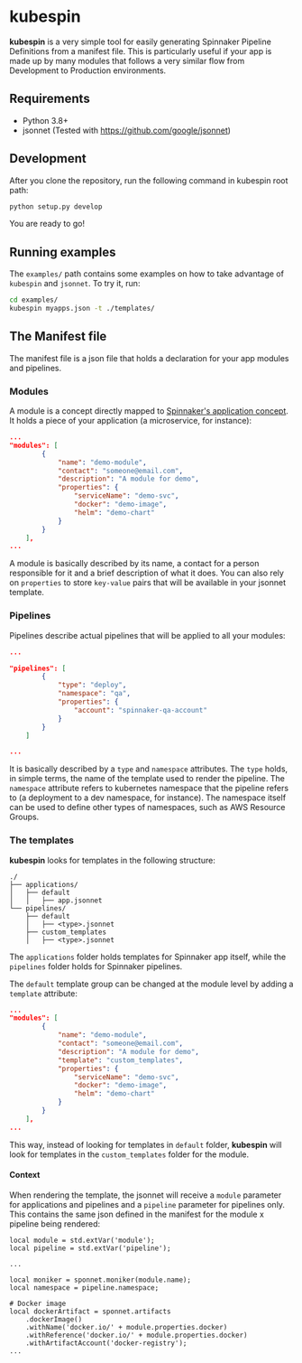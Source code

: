 # kubespin

**kubespin** is a very simple tool for easily generating Spinnaker Pipeline Definitions from a manifest file. This is particularly useful if your app is made up by many modules that follows a very similar flow from Development to Production environments.

## Requirements

- Python 3.8+
- jsonnet (Tested with https://github.com/google/jsonnet)

## Development

After you clone the repository, run the following command in kubespin root path:

```bash
python setup.py develop
```

You are ready to go!

## Running examples

The `examples/` path contains some examples on how to take advantage of `kubespin` and `jsonnet`. To try it, run:

```bash
cd examples/
kubespin myapps.json -t ./templates/
```

## The Manifest file

The manifest file is a json file that holds a declaration for your app modules and pipelines.

### Modules

A module is a concept directly mapped to [Spinnaker's application concept](https://spinnaker.io/guides/user/applications/). It holds a piece of your application (a microservice, for instance):

```json
...
"modules": [
        {
            "name": "demo-module",
            "contact": "someone@email.com",
            "description": "A module for demo",
            "properties": {
                "serviceName": "demo-svc",
                "docker": "demo-image",
                "helm": "demo-chart"
            }
        }
    ],
...
```

A module is basically described by its name, a contact for a person responsible for it and a brief description of what it does. You can also rely on `properties` to store `key-value` pairs that will be available in your jsonnet template.

### Pipelines

Pipelines describe actual pipelines that will be applied to all your modules:

```json
...

"pipelines": [
        {
            "type": "deploy",
            "namespace": "qa",
            "properties": {
                "account": "spinnaker-qa-account"
            }
        }
    ]

...
```

It is basically described by a `type` and `namespace` attributes. The `type` holds, in simple terms, the name of the template used to render the pipeline. The `namespace` attribute refers to kubernetes namespace that the pipeline refers to (a deployment to a dev namespace, for instance). The namespace itself can be used to define other types of namespaces, such as AWS Resource Groups.

### The templates

**kubespin** looks for templates in the following structure:

```
./
├── applications/
│   ├── default
│   │   ├── app.jsonnet
└── pipelines/
    ├── default
    │   ├── <type>.jsonnet
    ├── custom_templates
    │   ├── <type>.jsonnet
```

The `applications` folder holds templates for Spinnaker app itself, while the `pipelines` folder holds for Spinnaker pipelines.

The `default` template group can be changed at the module level by adding a `template` attribute:

```json
...
"modules": [
        {
            "name": "demo-module",
            "contact": "someone@email.com",
            "description": "A module for demo",
            "template": "custom_templates",
            "properties": {
                "serviceName": "demo-svc",
                "docker": "demo-image",
                "helm": "demo-chart"
            }
        }
    ],
...
```

This way, instead of looking for templates in `default` folder, **kubespin** will look for templates in the `custom_templates` folder for the module.

#### Context

When rendering the template, the jsonnet will receive a `module` parameter for applications and pipelines and a `pipeline` parameter for pipelines only. This contains the same json defined in the manifest for the module x pipeline being rendered:

```jsonnet
local module = std.extVar('module');
local pipeline = std.extVar('pipeline');

...

local moniker = sponnet.moniker(module.name);
local namespace = pipeline.namespace;

# Docker image 
local dockerArtifact = sponnet.artifacts
    .dockerImage()
    .withName('docker.io/' + module.properties.docker)
    .withReference('docker.io/' + module.properties.docker)
    .withArtifactAccount('docker-registry');
...

```
